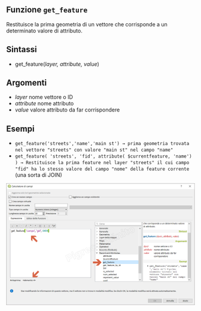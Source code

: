 ## Funzione `get_feature`

Restituisce la prima geometria di un vettore che corrisponde a un determinato valore di attributo.

## Sintassi

* get_feature(*layer, attribute, value*)

## Argomenti

* *layer* nome vettore o ID
* *attribute* nome attributo
* *value* valore attributo da far corrispondere

## Esempi

* `get_feature('streets','name','main st') → prima geometria trovata nel vettore "streets" con valore "main st" nel campo "name"`
* `get_feature( 'streets', 'fid', attribute( $currentfeature, 'name') ) → Restituisce la prima feature nel layer "streets" il cui campo "fid" ha lo stesso valore del campo "nome" della feature corrente` (una sorta di JOIN)


![](/img/record_e_attributi/get_feature1.png)